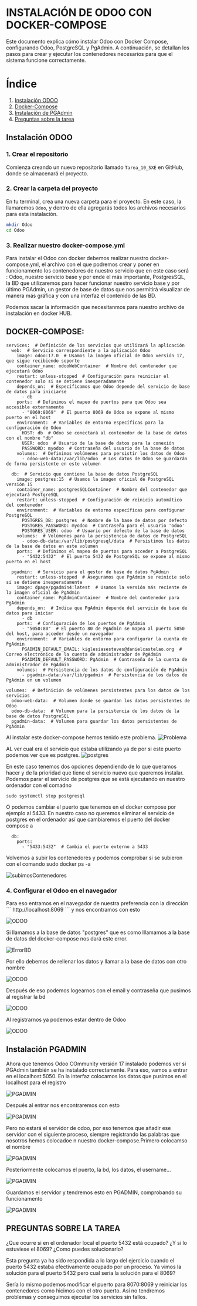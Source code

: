 # INSTALACIÓN DE ODOO CON DOCKER-COMPOSE

Este documento explica cómo instalar Odoo con Docker Compose, configurando Odoo, PostgreSQL y PgAdmin. A continuación, se detallan los pasos para crear y ejecutar los contenedores necesarios para que el sistema funcione correctamente.

# Índice

1. [Instalación ODOO](#Instalación-ODOO)
2. [Docker-Compose](#DOCKER-COMPOSE)
3. [Instalación de PGAdmin](#Instalación-PGADMIN)
4. [Preguntas sobre la tarea](#preguntas-sobre-la-tarea)


## Instalación ODOO


### 1. Crear el repositorio

Comienza creando un nuevo repositorio llamado `Tarea_10_SXE` en GitHub, donde se almacenará el proyecto.

### 2. Crear la carpeta del proyecto

En tu terminal, crea una nueva carpeta para el proyecto. En este caso, la llamaremos `Odoo`, y dentro de ella agregarás todos los archivos necesarios para esta instalación.

```bash
mkdir Odoo
cd Odoo
```

### 3. Realizar nuestro docker-compose.yml

Para instalar el Odoo con docker debemos realizar nuestro docker-compose.yml, el archivo con el que podremos crear y poner en funcionamento los contenedores de nuestro servicio que en este caso será : Odoo, nuestro servicio base y por ende el más importante, PostgresSQL, la BD que utilizaremos para hacer funcionar nuestro servicio base y por último PGAdmin, un gestor de base de datos que nos permitirá visualizar de manera más gráfica y con una interfaz el contenido de las BD.

Podemos sacar la información que necesitanmos para nuestro archivo de instalación en docker HUB. 

## DOCKER-COMPOSE:

```
services:  # Definición de los servicios que utilizará la aplicación
  web:  # Servicio correspondiente a la aplicación Odoo
    image: odoo:17.0  # Usamos la imagen oficial de Odoo versión 17, que sigue recibiendo soporte
    container_name: odooWebContainer  # Nombre del contenedor que ejecutará Odoo
    restart: unless-stopped  # Configuración para reiniciar el contenedor solo si se detiene inesperadamente
    depends_on:  # Especificamos que Odoo depende del servicio de base de datos para iniciarse
      - db
    ports:  # Definimos el mapeo de puertos para que Odoo sea accesible externamente
      - "8069:8069"  # El puerto 8069 de Odoo se expone al mismo puerto en el host
    environment:  # Variables de entorno específicas para la configuración de Odoo
      HOST: db  # Odoo se conectará al contenedor de la base de datos con el nombre "db"
      USER: odoo  # Usuario de la base de datos para la conexión
      PASSWORD: myodoo  # Contraseña del usuario de la base de datos
    volumes:  # Definimos volúmenes para persistir los datos de Odoo
      - odoo-web-data:/var/lib/odoo  # Los datos de Odoo se guardarán de forma persistente en este volumen

  db:  # Servicio que contiene la base de datos PostgreSQL
    image: postgres:15  # Usamos la imagen oficial de PostgreSQL versión 15
    container_name: postgresSQLContainer  # Nombre del contenedor que ejecutará PostgreSQL
    restart: unless-stopped  # Configuración de reinicio automático del contenedor
    environment:  # Variables de entorno específicas para configurar PostgreSQL
      POSTGRES_DB: postgres  # Nombre de la base de datos por defecto
      POSTGRES_PASSWORD: myodoo  # Contraseña para el usuario 'odoo'
      POSTGRES_USER: odoo  # Usuario por defecto de la base de datos
    volumes:  # Volúmenes para la persistencia de datos de PostgreSQL
      - odoo-db-data:/var/lib/postgresql/data  # Persistimos los datos de la base de datos en este volumen
    ports:  # Definimos el mapeo de puertos para acceder a PostgreSQL
      - "5432:5432"  # El puerto 5432 de PostgreSQL se expone al mismo puerto en el host

  pgadmin:  # Servicio para el gestor de base de datos PgAdmin
    restart: unless-stopped  # Aseguramos que PgAdmin se reinicie solo si se detiene inesperadamente
    image: dpage/pgadmin4:latest  # Usamos la versión más reciente de la imagen oficial de PgAdmin
    container_name: PgAdminContainer  # Nombre del contenedor para PgAdmin
    depends_on:  # Indica que PgAdmin depende del servicio de base de datos para iniciar
      - db
    ports:  # Configuración de los puertos de PgAdmin
      - "5050:80"  # El puerto 80 de PgAdmin se mapea al puerto 5050 del host, para acceder desde un navegador
    environment:  # Variables de entorno para configurar la cuenta de PgAdmin
      PGADMIN_DEFAULT_EMAIL: kiglesiasesteves@danielcastelao.org  # Correo electrónico de la cuenta de administrador de PgAdmin
      PGADMIN_DEFAULT_PASSWORD: PgAdmin  # Contraseña de la cuenta de administrador de PgAdmin
    volumes:  # Persistencia de los datos de configuración de PgAdmin
      - pgadmin-data:/var/lib/pgadmin  # Persistencia de los datos de PgAdmin en un volumen

volumes:  # Definición de volúmenes persistentes para los datos de los servicios
  odoo-web-data:  # Volumen donde se guardan los datos persistentes de Odoo
  odoo-db-data:  # Volumen para la persistencia de los datos de la base de datos PostgreSQL
  pgadmin-data:  # Volumen para guardar los datos persistentes de PgAdmin
```
Al instalar este docker-compose hemos tenido este problema.
![Problema](/img/Screenshot_20250114_114033.png)

AL ver cual era el servicio que estaba utilizando ya de por si este puerto podemos ver que es postgres.
![postgres](/img/postgresEnUso.png)

En este caso tenemos dos opciones dependiendo de lo que queramos hacer y de la prioridad que tiene el servicio nuevo que queremos instalar. Podemos parar el servicio de postgres que se está ejecutando en nuestro ordenador con el comadno
```
sudo systemctl stop postgresql
```
O podemos cambiar el puerto que tenemos en el docker compose por ejemplo al 5433.
En nuestro caso no queremos eliminar el servicio de postgres en el ordenador así que cambiaremos el puerto del docker compose a
```
  db:
    ports:
      - "5433:5432"  # Cambia el puerto externo a 5433
```

Volvemos a subir los contenedores y podemos comprobar si se subieron con el comando
sudo docker ps -a

![subimosContenedores](/img/subidacontenedores.png)

### 4. Configurar el Odoo en el navegador

Para eso entramos en el navegador de nuestra preferencia con la dirección
´´´
http://localhost:8069
´´´
y nos encontramos con esto

![ODOO](/img/odooWEB8069.png)

Si llamamos a la base de datos "postgres" que es como lllamamos a la base de datos del docker-compose nos dará este error.

![ErrorBD](/img/basededatosYaExistente.png)

Por ello debemos de rellenar los datos y llamar a la base de datos con otro nombre

![ODOO](/img/newDatabase.png)

Después de eso podemos logearnos con el email y contraseña que pusimos al registrar la bd

![ODOO](/img/entramosLogin.png)

Al registrarnos ya podemos estar dentro de Odoo

![ODOO](/img/entramosEnOdoo.png)

## Instalación PGADMIN

Ahora que tenemos Odoo COmmunity versión 17 instalado podemos ver si PGAdmin también se ha instalado correctamente. Para eso, vamos a entrar en el localhost:5050. En la interfaz colocamos los datos que pusimos en el localhost para el registro

![PGADMIN](/img/PGADMIN.png)

Después al entrar nos encontraremos con esto

![PGADMIN](/img/DENTRODEPGADMIN.png)

Pero no estará el servidor de odoo, por eso tenemos que añadir ese servidor con el siguiente proceso, siempre registrando las palabras que nosotros hemos colocadoe n nuestro docker-compose.Primero colocamso el nombre

![PGADMIN](/img/registerServer.png)

Posteriormente colocamos el puerto, la bd, los datos, el username...

![PGADMIN](/img/registroServer2.png)

Guardamos el servidor y tendremos esto en PGADMIN, comprobando su funcionamento

![PGADMIN](/img/funcionamientoPGADMIN.png)

## PREGUNTAS SOBRE LA TAREA

¿Que ocurre si en el ordenador local el puerto 5432 está ocupado? ¿Y si lo estuviese el 8069? ¿Como puedes solucionarlo?

Esta pregunta ya ha sido respondida a lo largo del ejercicio cuando el puerto 5432 estaba efectivamente ocupado por un proceso. Ya vimos la solución para el puerto 5432 pero cual sería la solución para el 8069?

Sería lo mismo podemos modificar el puerto para 8070:8069 y reiniciar los contenedores como hicimos con el otro puerto. Así no tendremos problemas y conseguimos ejecutar los servicios sin fallos. 

















